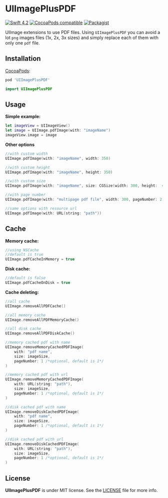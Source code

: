 # UIImagePlusPDF
[![Swift 4.2](https://img.shields.io/badge/Swift-5.3-orange.svg?style=flat)](https://developer.apple.com/swift/)
[![CocoaPods compatible](https://img.shields.io/cocoapods/v/UIImagePlusPDF.svg)](https://cocoapods.org/pods/UIImagePlusPDF)
[![Packagist](https://img.shields.io/packagist/l/doctrine/orm.svg)]()

UIImage extensions to use PDF files. 
Using `UIImagePlusPDF` you can avoid a lot `png` images files (1x, 2x, 3x sizes) and simply replace each of them with only one `pdf` file.

## Installation

[CocoaPods](http://www.cocoapods.org):

``` ruby
pod 'UIImagePlusPDF'
```

``` swift
import UIImagePlusPDF
```

## Usage
**Simple example:**
``` swift
let imageView = UIImageView()
let image = UIImage.pdfImage(with: "imageName")
imageView.image = image
```
**Other options**
``` swift
//with custom width 
UIImage.pdfImage(with: "imageName", width: 350)

//with custom height
UIImage.pdfImage(with: "imageName", height: 350)

//with custom size
UIImage.pdfImage(with: "imageName", size: CGSize(width: 300, height:  400))

//with page number
UIImage.pdfImage(with: "multipage pdf file", width: 300, pageNumber: 2)

//same options with resource url
UIImage.pdfImage(with: URL(string: "path"))
```

## Cache
**Memory cache:**
``` swift
//using NSCache
//default is true
UIImage.pdfCacheInMemory = true
```
**Disk cache:**
``` swift
//default is false
UIImage.pdfCacheOnDisk = true
```
**Cache deleting:**
``` swift
//all cache
UIImage.removeAllPDFCache()

//all memory cache
UIImage.removeAllPDFMemoryCache()

//all disk cache
UIImage.removeAllPDFDiskCache()

//memory cached pdf with name
UIImage.removeMemoryCachedPDFImage(
    with: "pdf name", 
    size: imageSize, 
    pageNumber: 1 /*optional, default is 1*/
)

//memory cached pdf with url
UIImage.removeMemoryCachedPDFImage(
    with: URL(string: "path"), 
    size: imageSize, 
    pageNumber: 1 /*optional, default is 1*/
)

//disk cached pdf with name
UIImage.removeDiskCachedPDFImage(
    with: "pdf name", 
    size: imageSize, 
    pageNumber: 1 /*optional, default is 1*/
)

//disk cached pdf with url
UIImage.removeDiskCachedPDFImage(
    with: URL(string: "path"), 
    size: imageSize, 
    pageNumber: 1 /*optional, default is 1*/
)
```
## License
**UIImagePlusPDF** is under MIT license. See the [LICENSE](LICENSE) file for more info.
